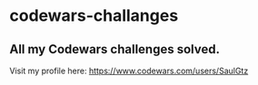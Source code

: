 # codewars-challanges
All my Codewars challenges solved.
--
Visit my profile here:  https://www.codewars.com/users/SaulGtz
